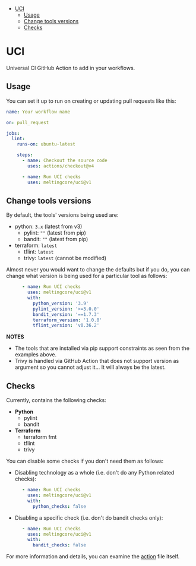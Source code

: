 <!-- TOC start (generated with https://github.com/derlin/bitdowntoc) -->

- [UCI](#uci)
   * [Usage](#usage)
   * [Change tools versions](#change-tools-versions)
   * [Checks](#checks)

<!-- TOC end -->

# UCI

Universal CI GitHub Action to add in your workflows.

## Usage

You can set it up to run on creating or updating
pull requests like this:

```yaml
name: Your workflow name

on: pull_request

jobs:
  lint:
    runs-on: ubuntu-latest

    steps:
      - name: Checkout the source code
        uses: actions/checkout@v4

      - name: Run UCI checks
        uses: meltingcore/uci@v1
```

## Change tools versions

By default, the tools' versions being used are:

* python: `3.x` (latest from v3)
  * pylint: `""` (latest from pip)
  * bandit: `""` (latest from pip)
* terraform: `latest`
  * tflint: `latest`
  * trivy: `latest` (cannot be modified)

Almost never you would want to change the defaults but if you do, you
can change what version is being used for a particular tool as follows:

```yaml
      - name: Run UCI checks
        uses: meltingcore/uci@v1
        with:
          python_version: '3.9'
          pylint_version: '>=3.0.0'
          bandit_version: '==1.7.3'
          terraform_version: '1.0.0'
          tflint_version: 'v0.36.2'  
```

**NOTES**

* The tools that are installed via pip support constraints as
seen from the examples above.
* Trivy is handled via GitHub Action that does not support version
as argument so you cannot adjust it... It will always be the latest.

## Checks

Currently, contains the following checks:

* **Python**
  * pylint
  * bandit
* **Terraform**
  * terraform fmt
  * tflint
  * trivy

You can disable some checks if you don't need them as follows:

* Disabling technology as a whole (i.e. don't do any Python related checks):

```yaml
      - name: Run UCI checks
        uses: meltingcore/uci@v1
        with:
          python_checks: false
```

* Disabling a specific check (i.e. don't do bandit checks only):

```yaml
      - name: Run UCI checks
        uses: meltingcore/uci@v1
        with:
          bandit_checks: false
```

For more information and details, you can examine the
[action](./.github/actions/ci/action.yml) file itself.
